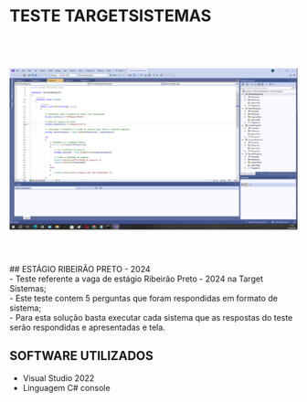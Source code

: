 # TESTE TARGETSISTEMAS
<br>
<h1 align="center">
    <img src="./Teste_TargetSistemas/Imagens/fotoPerguntas01.png">
</h1>
<br>
<br>
## ESTÁGIO RIBEIRÃO PRETO - 2024
<br>
- Teste referente a vaga de estágio Ribeirão Preto - 2024 na Target Sistemas; 
<br>
- Este teste contem 5 perguntas que foram respondidas em formato de sistema;
<br>
- Para esta solução basta executar cada sistema que as respostas do teste serão respondidas e apresentadas e tela.
<br>

## SOFTWARE UTILIZADOS 
- Visual Studio 2022
- Linguagem C# console
